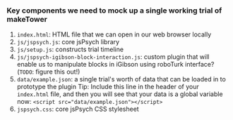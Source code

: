 ### Key components we need to mock up a single working trial of makeTower

1. `index.html`: HTML file that we can open in our web browser locally
2. `js/jspsych.js`: core jsPsych library 
3. `js/setup.js`: constructs trial timeline
4. `js/jspsych-igibson-block-interaction.js`: custom plugin that will enable us to manipulate blocks in iGibson using roboTurk interface? (`TODO`: figure this out!)
5. `data/example.json`: a single trial's worth of data that can be loaded in to prototype the plugin
Tip: Include this line in the header of your `index.html` file, and then you will see that your data is a global variable now: 
`<script src="data/example.json"></script>`
6. `jspsych.css`: core jsPsych CSS stylesheet